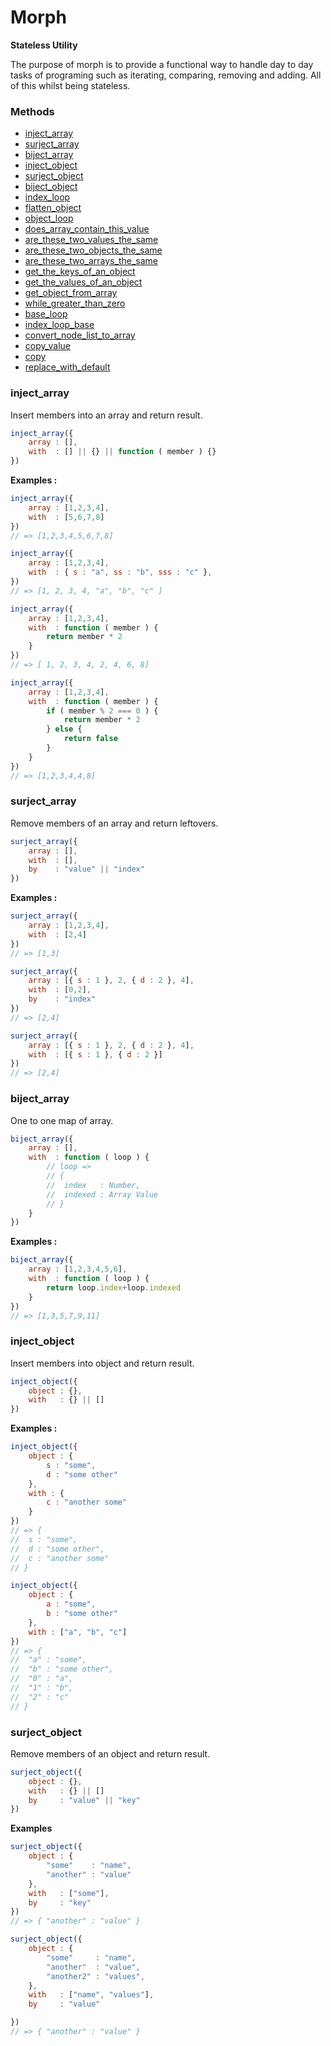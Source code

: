 # Morph

**Stateless Utility**

The purpose of morph is to provide a functional way to handle day to day tasks of programing such as 
iterating, comparing, removing and adding. All of this whilst being stateless.

### Methods

- [inject_array](#inject_array)
- [surject_array](#surject_array)
- [biject_array](#biject_array)
- [inject_object](#inject_object)
- [surject_object](#surject_object)
- [biject_object](#biject_object)
- [index_loop](#index_loop)
- [flatten_object](#flatten_object)
- [object_loop](#object_loop)
- [does_array_contain_this_value](#does_array_contain_this_value)
- [are_these_two_values_the_same](#are_these_two_values_the_same)
- [are_these_two_objects_the_same](#are_these_two_objects_the_same)
- [are_these_two_arrays_the_same](#are_these_two_arrays_the_same)
- [get_the_keys_of_an_object](#get_the_keys_of_an_object)
- [get_the_values_of_an_object](#get_the_values_of_an_object)
- [get_object_from_array](#get_object_from_array)
- [while_greater_than_zero](#while_greater_than_zero)
- [base_loop](#base_loop)
- [index_loop_base](#index_loop_base)
- [convert_node_list_to_array](#convert_node_list_to_array)
- [copy_value](#copy_value)
- [copy](#copy)
- [replace_with_default](#replace_with_default)
	

### inject_array

Insert members into an array and return result.

```javascript
inject_array({
	array : [],
	with  : [] || {} || function ( member ) {}
})
```

**Examples :**

```javascript
inject_array({
	array : [1,2,3,4],
	with  : [5,6,7,8]
})
// => [1,2,3,4,5,6,7,8]

inject_array({
	array : [1,2,3,4],
	with  : { s : "a", ss : "b", sss : "c" },
})
// => [1, 2, 3, 4, "a", "b", "c" ]

inject_array({
	array : [1,2,3,4],
	with  : function ( member ) { 
		return member * 2
	}
})
// => [ 1, 2, 3, 4, 2, 4, 6, 8]

inject_array({
	array : [1,2,3,4],
	with  : function ( member ) { 
		if ( member % 2 === 0 ) {
			return member * 2
		} else {
			return false
		}
	}
}) 
// => [1,2,3,4,4,8]
```

### surject_array

Remove members of an array and return leftovers.

```javascript
surject_array({
	array : [],
	with  : [],
	by    : "value" || "index"
})
```

**Examples :**

```javascript
surject_array({
	array : [1,2,3,4], 
	with  : [2,4]
}) 
// => [1,3]

surject_array({
	array : [{ s : 1 }, 2, { d : 2 }, 4],
	with  : [0,2],
	by    : "index"
})
// => [2,4]

surject_array({
	array : [{ s : 1 }, 2, { d : 2 }, 4],
	with  : [{ s : 1 }, { d : 2 }]
})
// => [2,4]
```

### biject_array

One to one map of array.

```javascript
biject_array({
	array : [],
	with  : function ( loop ) {
		// loop =>
		// {
		// 	index   : Number,
		// 	indexed : Array Value
		// }
	}
})
```
**Examples :**

```javascript
biject_array({
	array : [1,2,3,4,5,6],
	with  : function ( loop ) { 
		return loop.index+loop.indexed
	}
})
// => [1,3,5,7,9,11]
```

### inject_object

Insert members into object and return result.

```javascript
inject_object({
	object : {},
	with   : {} || []
})
```

**Examples :**

```javascript
inject_object({
	object : { 
		s : "some",
		d : "some other"
	},
	with : { 
		c : "another some"
	}
}) 
// => {
//	s : "some",
//	d : "some other",
//	c : "another some"
// }

inject_object({
	object : { 
		a : "some",
		b : "some other"
	},
	with : ["a", "b", "c"]
}) 
// => {
// 	"a" : "some",
// 	"b" : "some other",
// 	"0" : "a",
// 	"1" : "b",
// 	"2" : "c"
// }
```

### surject_object

Remove members of an object and return result.

```javascript
surject_object({
	object : {},
	with   : {} || []
	by     : "value" || "key"
})
```

**Examples**

```javascript
surject_object({
	object : { 
		"some"    : "name",
		"another" : "value"
	},
	with   : ["some"],
	by     : "key"
}) 
// => { "another" : "value" }

surject_object({
	object : { 
		"some"     : "name", 
		"another"  : "value",
		"another2" : "values",
	},
	with   : ["name", "values"],
	by     : "value"

})
// => { "another" : "value" }
```